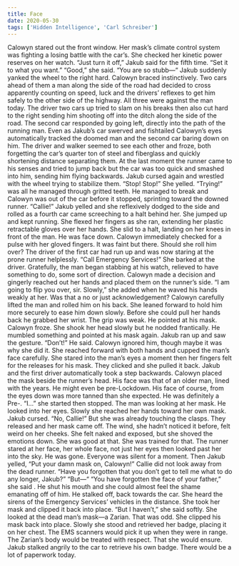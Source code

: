 ```yaml
---
title: Face
date: 2020-05-30
tags: ['Hidden Intelligence', 'Carl Schreiber']
---
```


Calowyn stared out the front window. Her mask’s climate control system was fighting a losing battle with the car’s. She checked her kinetic power reserves on her watch. “Just turn it off,” Jakub said for the fifth time. “Set it to what you want.” “Good,” she said. “You are so stubb—“ Jakub suddenly yanked the wheel to the right hard. Calowyn braced instinctively. Two cars ahead of them a man along the side of the road had decided to cross apparently counting on speed, luck and the drivers’ reflexes to get him safely to the other side of the highway. All three were against the man today. The driver two cars up tried to slam on his breaks then also cut hard to the right sending him shooting off into the ditch along the side of the road. The second car responded by going left, directly into the path of the running man. Even as Jakub’s car swerved and fishtailed Calowyn’s eyes automatically tracked the doomed man and the second car baring down on him. The driver and walker seemed to see each other and froze, both forgetting the car’s quarter ton of steel and fiberglass and quickly shortening distance separating them. At the last moment the runner came to his senses and tried to jump back but the car was too quick and smashed into him, sending him flying backwards. Jakub cursed again and wrestled with the wheel trying to stabilize them. “Stop! Stop!” She yelled. “Trying!” was all he managed through gritted teeth. He managed to break and Calowyn was out of the car before it stopped, sprinting toward the downed runner. “Callie!” Jakub yelled and she reflexively dodged to the side and rolled as a fourth car came screeching to a halt behind her. She jumped up and kept running. She flexed her fingers as she ran, extending her plastic retractable gloves over her hands. She slid to a halt, landing on her knees in front of the man. He was face down. Calowyn immediately checked for a pulse with her gloved fingers. It was faint but there. Should she roll him over? The driver of the first car had run up and was now staring at the prone runner helplessly. “Call Emergency Services!” She barked at the driver. Gratefully, the man began stabbing at his watch, relieved to have something to do, some sort of direction. Calowyn made a decision and gingerly reached out her hands and placed them on the runner’s side. “I am going to flip you over, sir. Slowly,” she added when he waved his hands weakly at her. Was that a no or just acknowledgement? Calowyn carefully lifted the man and rolled him on his back. She leaned forward to hold him more securely to ease him down slowly. Before she could pull her hands back he grabbed her wrist. The grip was weak. He pointed at his mask. Calowyn froze. She shook her head slowly but he nodded frantically. He mumbled something and pointed at his mask again. Jakub ran up and saw the gesture. “Don’t!” He said. Calowyn ignored him, though maybe it was why she did it. She reached forward with both hands and cupped the man’s face carefully. She stared into the man’s eyes a moment then her fingers felt for the releases for his mask. They clicked and she pulled it back. Jakub and the first driver automatically took a step backwards. Calowyn placed the mask beside the runner’s head. His face was that of an older man, lined with the years. He might even be pre-Lockdown. His face of course, from the eyes down was more tanned than she expected. He was definitely a Pre-. “I...” she started then stopped. The man was looking at her mask. He looked into her eyes. Slowly she reached her hands toward her own mask. Jakub cursed. “No, Callie!” But she was already touching the clasps. They released and her mask came off. The wind, she hadn’t noticed it before, felt weird on her cheeks. She felt naked and exposed, but she shoved the emotions down. She was good at that. She was trained for that. The runner stared at her face, her whole face, not just her eyes then looked past her into the sky. He was gone. Everyone was silent for a moment. Then Jakub yelled, “Put your damn mask on, Calowyn!” Callie did not look away from the dead runner. “Have you forgotten that you don’t get to tell me what to do any longer, Jakub?” “But—“ “You have forgotten the face of your father,” she said . He shut his mouth and she could almost feel the shame emanating off of him. He stalked off, back towards the car. She heard the sirens of the Emergency Services’ vehicles in the distance. She took her mask and clipped it back into place. “But I haven’t,” she said softly. She looked at the dead man’s mask—a Zarian. That was odd. She clipped his mask back into place. Slowly she stood and retrieved her badge, placing it on her chest. The EMS scanners would pick it up when they were in range. The Zarian’s body would be treated with respect. That she would ensure. Jakub stalked angrily to the car to retrieve his own badge. There would be a lot of paperwork today.
